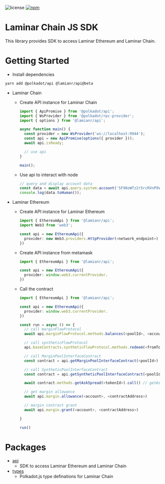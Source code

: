 ![license](https://img.shields.io/badge/License-Apache%202.0-blue?logo=apache&style=flat-square)
[![npm](https://img.shields.io/npm/v/@laminar/api?logo=npm&style=flat-square)](https://www.npmjs.com/package/@laminar/api)

# Laminar Chain JS SDK

This library provides SDK to access Laminar Ethereum and Laminar Chain.

# Getting Started

- Install dependencies

```bash
yarn add @polkadot/api @lamianr/api@beta
```

- Laminar Chain

  - Create API instance for Laminar Chain

    ```ts
    import { ApiPromise } from '@polkadot/api';
    import { WsProvider } from '@polkadot/rpc-provider';
    import { options } from '@lamianr/api';

    async function main() {
      const provider = new WsProvider('ws://localhost:9944');
      const api = new ApiPromise(options({ provider }));
      await api.isReady;

      // use api
    }

    main();
    ```

  - Use api to interact with node

    ```ts
    // query and display account data
    const data = await api.query.system.account('5F98oWfz2r5rcRVnP9VCndg33DAAsky3iuoBSpaPUbgN9AJn');
    console.log(data.toHuman());
    ```

- Laminar Ethereum

  - Create API instance for Laminar Ethereum

    ```ts
    import { EthereumApi } from '@lamianr/api';
    import Web3 from 'web3';

    const api = new EthereumApi({
      provider: new Web3.providers.HttpProvider(<network_endpoint>)
    })
    ```

  - Create API instance from metamask

    ```ts
    import { EthereumApi } from '@lamianr/api';

    const api = new EthereumApi({
      provider: window.web3.currentProvider.
    })
    ```

  - Call the contract

    ```ts
    import { EthereumApi } from '@lamianr/api';

    const api = new EthereumApi({
      provider: window.web3.currentProvider.
    })

    const run = async () => {
      // call marginFlowProtocol
      await api.marginFlowProtocol.methods.balances(<poolId>, <account>).call() // balance

      // call syntheticFlowProtocol
      api.baseContracts.syntheticFlowProtocol.methods.redeem(<fromToken>, <poolId>, <amount>).send(<sendOption>) // redeem

      // call MarginPoolInterfaceContract
      const contract = api.getMarginPoolInterfaceContract(<poolId>)

      // call SyntheticPoolInterfaceContract
      const contract = api.getSyntheticPoolInterfaceContract(<poolId>)

      await contract.methods.getAskSpread(<tokenId>).call() // getAskSpread

      // get margin allowance
      await api.margin.allowance(<account>, <contractAddress>)

      // margin contract grant
      await api.margin.grant(<account>, <contractAddress>)

    }

    run()
    ```

# Packages

- [api](./packages/api)
  - SDK to access Laminar Ethereum and Laminar Chain
- [types](./packages/types)
  - Polkadot.js type definations for Laminar Chain
